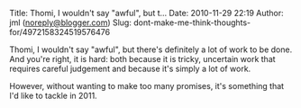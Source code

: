 Title: Thomi, I wouldn&#39;t say &quot;awful&quot;, but t...
Date: 2010-11-29 22:19
Author: jml (noreply@blogger.com)
Slug: dont-make-me-think-thoughts-for/4972158324519576476

Thomi, I wouldn't say "awful", but there's definitely a lot of work to
be done. And you're right, it is hard: both because it is tricky,
uncertain work that requires careful judgement and because it's simply a
lot of work.  
  
However, without wanting to make too many promises, it's something that
I'd like to tackle in 2011.

